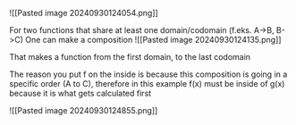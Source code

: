 ![[Pasted image 20240930124054.png]]


For two functions that share at least one domain/codomain (f.eks. A->B, B->C)
One can make a composition ![[Pasted image 20240930124135.png]]

That makes a function from the first domain, to the last codomain

The reason you put f on the inside is because this composition is going in a specific order (A to C), therefore in this example f(x) must be inside of g(x) because it is what gets calculated first

![[Pasted image 20240930124855.png]]